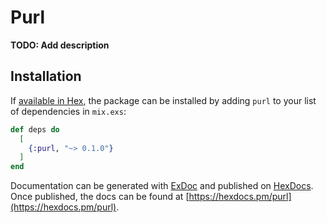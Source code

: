 # Purl

**TODO: Add description**

## Installation

If [available in Hex](https://hex.pm/docs/publish), the package can be installed
by adding `purl` to your list of dependencies in `mix.exs`:

```elixir
def deps do
  [
    {:purl, "~> 0.1.0"}
  ]
end
```

Documentation can be generated with [ExDoc](https://github.com/elixir-lang/ex_doc)
and published on [HexDocs](https://hexdocs.pm). Once published, the docs can
be found at [https://hexdocs.pm/purl](https://hexdocs.pm/purl).

